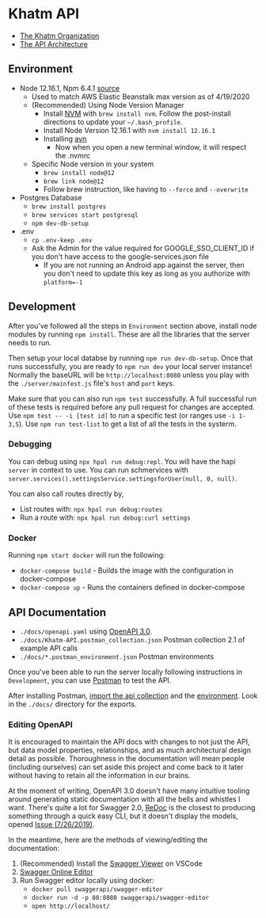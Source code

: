 # Khatm API

- [The Khatm Organization](https://khatm.org/)
- [The API Architecture](https://github.com/khatm-org/khatm-api/wiki/Architecture)

## Environment

- Node 12.16.1, Npm 6.4.1 [source](https://medium.com/@katopz/how-to-install-specific-nodejs-version-c6e1cec8aa11)
  - Used to match AWS Elastic Beanstalk max version as of 4/19/2020
  - (Recommended) Using Node Version Manager
     - Install [NVM](https://github.com/nvm-sh/nvm) with `brew install nvm`. Follow the post-install directions to update your `~/.bash_profile`.
     - Install Node Version 12.16.1 with `nvm install 12.16.1`
     - Installing [avn](https://www.npmjs.com/package/avn)
       - Now when you open a new terminal window, it will respect the .nvmrc
  - Specific Node version in your system
     - `brew install node@12`
     - `brew link node@12`
     - Follow brew instruction, like having to `--force` and `--overwrite`
- Postgres Database
  - `brew install postgres`
  - `brew services start postgresql`
  - `npm dev-db-setup`
- .env
  - `cp .env-keep .env`
  - Ask the Admin for the value required for GOOGLE_SSO_CLIENT_ID if you don't have access to the google-services.json file
    - If you are not running an Android app against the server, then you don't need to update this key as long as you authorize with `platform=-1`

## Development

After you've followed all the steps in `Environment` section above, install node modules by running `npm install`. These are all the libraries that the server needs to run.

Then setup your local databse by running `npm run dev-db-setup`. Once that runs successfully, you are ready to `npm run dev` your local server instance! Normally the baseURL will be `http://localhost:8080` unless you play with the `./server/mainfest.js` file's `host` and `port` keys.

Make sure that you can also run `npm test` successfully. A full successful run of these tests is required before any pull request for changes are accepted. Use `npm test -- -i [test id]` to run a specific test (or ranges use `-i 1-3,5`). Use `npm run test-list` to get a list of all the tests in the systerm.

### Debugging

You can debug using `npx hpal run debug:repl`. You will have the hapi `server` in context to use.
You can run schmervices with `server.services().settingsService.settingsforUser(null, 0, null)`.

You can also call routes directly by,
- List routes with: `npx hpal run debug:routes`
- Run a route with: `npx hpal run debug:curl settings`
### Docker

Running `npm start docker` will run the following:
- `docker-compose build` - Builds the image with the configuration in docker-compose
- `docker-compose up` - Runs the containers defined in docker-compose

## API Documentation

- `./docs/openapi.yaml` using [OpenAPI 3.0](https://swagger.io/blog/news/announcing-openapi-3-0/).
- `./docs/Khatm-API.postman_collection.json` Postman collection 2.1 of example API calls
- `./docs/*.postman_environment.json` Postman environments

Once you've been able to run the server locally following instructions in `Development`, you can use [Postman](https://www.getpostman.com/) to test the API.

After installing Postman, [import the api collection](https://learning.getpostman.com/docs/postman/collections/sharing_collections/) and the [environment](https://learning.getpostman.com/docs/postman/environments_and_globals/manage_environments#sharing-an-environment). Look in the `./docs/` directory for the exports.

### Editing OpenAPI

It is encouraged to maintain the API docs with changes to not just the API, but data model properties, relationships, and as much architectural design detail as possible. Thoroughness in the documentation will mean people (including ourselves) can set aside this project and come back to it later without having to retain all the information in our brains.

At the moment of writing, OpenAPI 3.0 doesn't have many intuitive tooling around generating static documentation with all the bells and whistles I want. There's quite a lot for Swagger 2.0, [ReDoc](https://github.com/Redocly/redoc) is the closest to producing something through a quick easy CLI, but it doesn't display the models, opened [Issue (7/26/2019)](https://github.com/khatm-org/khatm-api/issues/12).

In the meantime, here are the methods of viewing/editing the documentation:
1. (Recommended) Install the [Swagger Viewer](https://marketplace.visualstudio.com/items?itemName=Arjun.swagger-viewer) on VSCode
1. [Swagger Online Editor](http://editor.swagger.io/)
1. Run Swagger editor locally using docker:
     - `docker pull swaggerapi/swagger-editor`
     - `docker run -d -p 80:8080 swaggerapi/swagger-editor`
     - `open http://localhost/`
